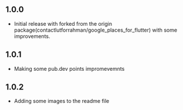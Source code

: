 ## 1.0.0
* Initial release with forked from the origin package(contactlutforrahman/google_places_for_flutter) with some improvements.

## 1.0.1
* Making some pub.dev points impromevemnts

## 1.0.2
* Adding some images to the readme file